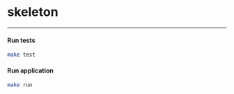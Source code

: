 # skeleton
-----------

#### Run tests
```sh
make test
```

#### Run application
```sh
make run
```

